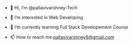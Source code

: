 - 👋 Hi, I’m @pallavivarshney-Tech
- 👀 I’m interested in Web Developing
- 🌱 I’m currently learning Full Stack Developement Course

- 📫 How to reach me pallavivarshney6@gmail.com

<!---
pallavivarshney-Tech/pallavivarshney-Tech is a ✨ special ✨ repository because its `README.md` (this file) appears on your GitHub profile.
You can click the Preview link to take a look at your changes.
--->
